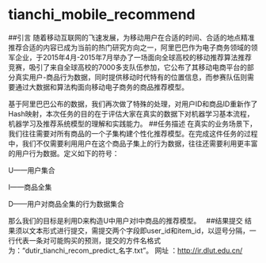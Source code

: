 # tianchi_mobile_recommend
##引言
随着移动互联网的飞速发展，为移动用户在合适的时间、合适的地点精准推荐合适的内容已成为当前的热门研究方向之一，阿里巴巴作为电子商务领域的领军企业，于2015年4月-2015年7月举办了一场面向全球高校的移动推荐算法推荐竞赛，吸引了来自全球高校的7000多支队伍参加，它公布了其移动电商平台的部分真实用户-商品行为数据，同时提供移动时代特有的位置信息，而参赛队伍则需要通过大数据和算法构面向移动电子商务的商品推荐模型。

基于阿里巴巴公布的数据，我们再次做了特殊的处理，对用户ID和商品ID重新作了Hash映射，本次任务的目的在于评估大家在真实的数据下对机器学习基本流程，机器学习及推荐系统模型的理解和实践能力。
##任务描述
在真实的业务场景下，我们往往需要对所有商品的一个子集构建个性化推荐模型。在完成这件任务的过程中，我们不仅需要利用用户在这个商品子集上的行为数据，往往还需要利用更丰富的用户行为数据。定义如下的符号：

U——用户集合

I——商品全集

D——用户对商品全集的行为数据集合

那么我们的目标是利用D来构造U中用户对I中商品的推荐模型。
 
##结果提交
结果须以文本形式进行提交，需提交两个字段即user_id和item_id，以逗号分隔，一行代表一条对可能购买的预测，提交的方件名格式为：“dutir_tianchi_recom_predict_名字.txt”。
网址 ：http://ir.dlut.edu.cn/
